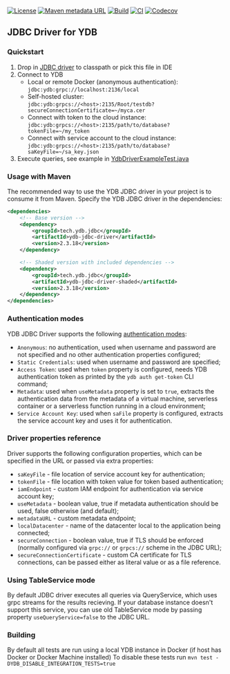 [![License](https://img.shields.io/badge/License-Apache%202.0-blue.svg)](https://github.com/ydb-platform/ydb-jdbc-driver/blob/master/LICENSE)
[![Maven metadata URL](https://img.shields.io/maven-metadata/v?metadataUrl=https%3A%2F%2Frepo1.maven.org%2Fmaven2%2Ftech%2Fydb%2Fjdbc%2Fydb-jdbc-driver%2Fmaven-metadata.xml)](https://mvnrepository.com/artifact/tech.ydb.jdbc/ydb-jdbc-driver)
[![Build](https://img.shields.io/github/actions/workflow/status/ydb-platform/ydb-jdbc-driver/build.yaml)](https://github.com/ydb-platform/ydb-jdbc-driver/actions/workflows/build.yaml)
[![CI](https://img.shields.io/github/actions/workflow/status/ydb-platform/ydb-jdbc-driver/ci.yaml?label=CI)](https://github.com/ydb-platform/ydb-jdbc-driver/actions/workflows/ci.yaml)
[![Codecov](https://img.shields.io/codecov/c/github/ydb-platform/ydb-jdbc-driver)](https://app.codecov.io/gh/ydb-platform/ydb-jdbc-driver)

## JDBC Driver for YDB

### Quickstart

1) Drop in [JDBC driver](https://github.com/ydb-platform/ydb-jdbc-driver/releases) to classpath or pick this file in IDE
2) Connect to YDB
   * Local or remote Docker (anonymous authentication):<br>`jdbc:ydb:grpc://localhost:2136/local`
   * Self-hosted cluster:<br>`jdbc:ydb:grpcs://<host>:2135/Root/testdb?secureConnectionCertificate=~/myca.cer`
   * Connect with token to the cloud instance:<br>`jdbc:ydb:grpcs://<host>:2135/path/to/database?tokenFile=~/my_token`
   * Connect with service account to the cloud instance:<br>`jdbc:ydb:grpcs://<host>:2135/path/to/database?saKeyFile=~/sa_key.json`
3) Execute queries, see example in [YdbDriverExampleTest.java](jdbc/src/test/java/tech/ydb/jdbc/YdbDriverExampleTest.java)

### Usage with Maven
The recommended way to use the YDB JDBC driver in your project is to consume it from Maven.
Specify the YDB JDBC driver in the dependencies:

```xml
<dependencies>
    <!-- Base version -->
    <dependency>
        <groupId>tech.ydb.jdbc</groupId>
        <artifactId>ydb-jdbc-driver</artifactId>
        <version>2.3.18</version>
    </dependency>

    <!-- Shaded version with included dependencies -->
    <dependency>
        <groupId>tech.ydb.jdbc</groupId>
        <artifactId>ydb-jdbc-driver-shaded</artifactId>
        <version>2.3.18</version>
    </dependency>
</dependencies>
```
### Authentication modes

YDB JDBC Driver supports the following [authentication modes](https://ydb.tech/en/docs/reference/ydb-sdk/auth):
* `Anonymous`: no authentication, used when username and password are not specified and no other authentication properties configured;
* `Static Credentials`: used when username and password are specified;
* `Access Token`: used when `token` property is configured, needs YDB authentication token as printed by the `ydb auth get-token` CLI command;
* `Metadata`: used when `useMetadata` property is set to `true`, extracts the authentication data from the metadata of a virtual machine, serverless container or a serverless function running in a cloud environment;
* `Service Account Key`: used when `saFile` property is configured, extracts the service account key and uses it for authentication.

### Driver properties reference

Driver supports the following configuration properties, which can be specified in the URL or passed via extra properties:
* `saKeyFile` - file location of service account key for authentication;
* `tokenFile` - file location with token value for token based authentication;
* `iamEndpoint` - custom IAM endpoint for authentication via service account key;
* `useMetadata` - boolean value, true if metadata authentication should be used, false otherwise (and default);
* `metadataURL` - custom metadata endpoint;
* `localDatacenter` - name of the datacenter local to the application being connected;
* `secureConnection` - boolean value, true if TLS should be enforced (normally configured via `grpc://` or `grpcs://` scheme in the JDBC URL);
* `secureConnectionCertificate` - custom CA certificate for TLS connections, can be passed either as literal value or as a file reference.

### Using TableService mode
By default JDBC driver executes all queries via QueryService, which uses grpc streams for the results recieving.
If your database instance doesn't support this service, you can use old TableService mode by passing property `useQueryService=false` to the JDBC URL.

### Building
By default all tests are run using a local YDB instance in Docker (if host has Docker or Docker Machine installed)
To disable these tests run `mvn test -DYDB_DISABLE_INTEGRATION_TESTS=true`

